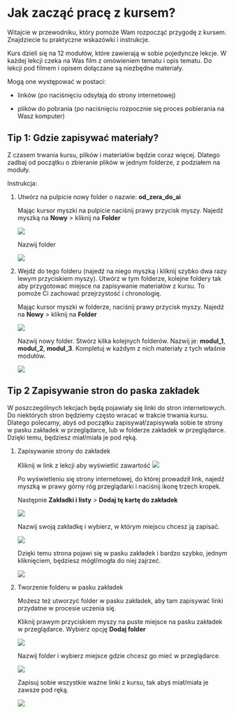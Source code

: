 # Jak zacząć pracę z kursem?

Witajcie w przewodniku, który pomoże Wam rozpocząć przygodę z kursem. Znajdziecie tu praktyczne wskazówki i instrukcje.

Kurs dzieli się na 12 modułów, które zawierają w sobie pojedyncze lekcje. W każdej lekcji czeka na Was film z omówieniem tematu i opis tematu. Do lekcji pod filmem i opisem dołączane są niezbędne materiały. 

Mogą one występować w postaci:

- linków (po naciśnięciu odsyłają do strony internetowej)

- plików do pobrania (po naciśnięciu rozpocznie się proces pobierania na Wasz komputer)

## Tip 1: Gdzie zapisywać materiały?

Z czasem trwania kursu, plików i materiałów będzie coraz więcej. Dlatego zadbaj od początku o zbieranie plików w jednym folderze, z podziałem na moduły.

Instrukcja: 

1. Utwórz na pulpicie nowy folder o nazwie: **od_zera_do_ai**

    Mając kursor myszki na pulpicie naciśnij prawy przycisk myszy.
    Najedź myszką na **Nowy** > kliknij na **Folder** 

    ![](./assets/getting_started__tip_1__create_directory.png)

    Nazwij folder

    ![](./assets/getting_started__tip_1__name_directory.png)

1. Wejdź do tego folderu (najedź na niego myszką i kliknij szybko dwa razy lewym przyciskiem myszy). Utwórz w tym folderze, kolejne foldery tak aby przygotować miejsce na zapisywanie materiałów z kursu. To pomoże Ci zachować przejrzystość i chronologię. 

    Mając kursor myszki w folderze, naciśnij prawy przycisk myszy.
    Najedź na **Nowy** > kliknij na **Folder** 

    ![](./assets/getting_started__tip_1__create_inner_directory.png)   

    
    Nazwij nowy folder. Stwórz kilka kolejnych folderów. Nazwij je: **modul_1**, **modul_2**, **modul_3**. Kompletuj w każdym z nich materiały z tych właśnie modułów.

    ![](./assets/getting_started__tip_1__inner_directory.png)

## Tip 2 Zapisywanie stron do paska zakładek

W poszczególnych lekcjach będą pojawiały się linki do stron internetowych. Do niektórych stron będziemy często wracać w trakcie trwania kursu. Dlatego polecamy, abyś od początku zapisywał/zapisywała sobie te strony w pasku zakładek w przeglądarce, lub w folderze zakładek w przeglądarce. Dzięki temu, będziesz miał/miała je pod ręką. 

1. Zapisywanie strony do zakładek

    Kliknij w link z lekcji aby wyświetlić zawartość
    ![](./assets/getting_started__tip_2__click_on_the_link.png)

    Po wyświetleniu się strony internetowej, do której prowadził link, najedź myszką w prawy górny róg przeglądarki i naciśnij ikonę trzech kropek. 
    
    Następnie **Zakładki i listy** > **Dodaj tę kartę do zakładek**

    ![](./assets/getting_started__tip_2__create_a_bookmark.png)

    Nazwij swoją zakładkę i wybierz, w którym miejscu chcesz ją zapisać.

    ![](./assets/getting_started__tip_2__name_a_bookmark.png)   

    Dzięki temu strona pojawi się w pasku zakładek i bardzo szybko, jednym kliknięciem, będziesz mógł/mogła do niej zajrzeć.

    ![](./assets/getting_started__tip_2__bookmark.png)    

1. Tworzenie folderu w pasku zakładek

    Możesz też utworzyć folder w pasku zakładek, aby tam zapisywać linki przydatne w procesie uczenia się.

    Kliknij prawym przyciskiem myszy na puste miejsce na pasku zakładek w przeglądarce. Wybierz opcję **Dodaj folder**

    ![](./assets/getting_started__tip_2__create_a_bookmarks_folder.png)

    Nazwij folder i wybierz miejsce gdzie chcesz go mieć w przeglądarce.

    ![](./assets/getting_started__tip_2__name_a_bookmarks_folder.png)  

    Zapisuj sobie wszystkie ważne linki z kursu, tak abyś miał/miała je zawsze pod ręką.

    ![](./assets/getting_started__tip_2__bookmarsk_folder.png)     

